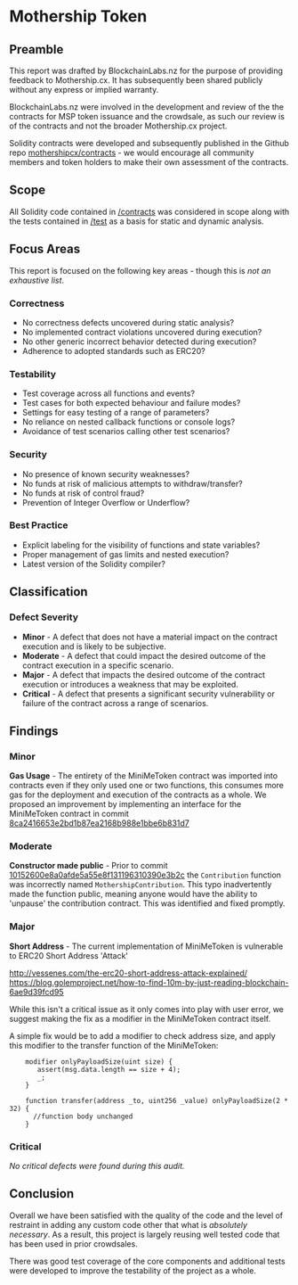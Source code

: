 # Mothership Token

## Preamble
This report was drafted by BlockchainLabs.nz for the purpose of providing feedback to Mothership.cx. It has subsequently been shared publicly without any express or implied warranty.

BlockchainLabs.nz were involved in the development and review of the the contracts for MSP token issuance and the crowdsale, as such our review is of the contracts and not the broader Mothership.cx project.

Solidity contracts were developed and subsequently published in the Github repo [mothershipcx/contracts](https://github.com/mothershipcx/contracts/) - we would encourage all community members and token holders to make their own assessment of the contracts.

## Scope
All Solidity code contained in [/contracts](https://github.com/mothershipcx/contracts/tree/master/contracts) was considered in scope along with the tests contained in [/test](https://github.com/mothershipcx/contracts/tree/master/test) as a basis for static and dynamic analysis.

## Focus Areas
This report is focused on the following key areas - though this is *not an exhaustive list*.

### Correctness
* No correctness defects uncovered during static analysis?
* No implemented contract violations uncovered during execution?
* No other generic incorrect behavior detected during execution?
* Adherence to adopted standards such as ERC20?

### Testability
* Test coverage across all functions and events?
* Test cases for both expected behaviour and failure modes?
* Settings for easy testing of a range of parameters?
* No reliance on nested callback functions or console logs?
* Avoidance of test scenarios calling other test scenarios?

### Security
* No presence of known security weaknesses?
* No funds at risk of malicious attempts to withdraw/transfer?
* No funds at risk of control fraud?
* Prevention of Integer Overflow or Underflow?

### Best Practice
* Explicit labeling for the visibility of functions and state variables?
* Proper management of gas limits and nested execution?
* Latest version of the Solidity compiler?

## Classification

### Defect Severity
* **Minor** - A defect that does not have a material impact on the contract execution and is likely to be subjective.
* **Moderate** - A defect that could impact the desired outcome of the contract execution in a specific scenario.
* **Major** - A defect that impacts the desired outcome of the contract execution or introduces a weakness that may be exploited.
* **Critical** - A defect that presents a significant security vulnerability or failure of the contract across a range of scenarios.

## Findings
### Minor

**Gas Usage** - The entirety of the MiniMeToken contract was imported into contracts even if they only used one or two  functions, this consumes more gas for the deployment and execution of the contracts as a whole. We proposed an improvement by implementing an interface for the MiniMeToken contract in commit [8ca2416653e2bd1b87ea2168b988e1bbe6b831d7](https://github.com/mothershipcx/contracts/commit/8ca2416653e2bd1b87ea2168b988e1bbe6b831d7)

### Moderate

**Constructor made public** - Prior to commit [10152600e8a0afde5a55e8f131196310390e3b2c](https://github.com/mothershipcx/contracts/commit/10152600e8a0afde5a55e8f131196310390e3b2c) the `Contribution` function was incorrectly named `MothershipContribution`. This typo inadvertently made the function public, meaning anyone would have the ability to 'unpause' the contribution contract. This was identified and fixed promptly.

### Major

**Short Address** - The current implementation of MiniMeToken is vulnerable to ERC20 Short Address 'Attack'

http://vessenes.com/the-erc20-short-address-attack-explained/
https://blog.golemproject.net/how-to-find-10m-by-just-reading-blockchain-6ae9d39fcd95

While this isn't a critical issue as it only comes into play with user error, we suggest making the fix as a modifier in the MiniMeToken contract itself.

A simple fix would be to add a modifier to check address size, and apply this modifier to the transfer function of the MiniMeToken:
```
    modifier onlyPayloadSize(uint size) {
       assert(msg.data.length == size + 4);
       _;
    }

    function transfer(address _to, uint256 _value) onlyPayloadSize(2 * 32) {
      //function body unchanged
    }
```

### Critical
_No critical defects were found during this audit._

## Conclusion
Overall we have been satisfied with the quality of the code and the level of restraint in adding any custom code other that what is *absolutely necessary*. As a result, this project is largely reusing well tested code that has been used in prior crowdsales.

There was good test coverage of the core components and additional tests were developed to improve the testability of the project as a whole.
